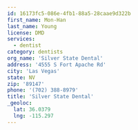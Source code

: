 ```yaml
---
id: 16173fc5-086e-4fb1-88a5-28caae9d322b
first_name: Mon-Han
last_name: Young
license: DMD
services:
  - dentist
category: dentists
org_name: 'Silver State Dental'
address: '4555 S Fort Apache Rd'
city: 'Las Vegas'
state: NV
zip: '89147'
phone: '(702) 388-8979'
title: 'Silver State Dental'
_geoloc:
  lat: 36.0379
  lng: -115.297
---
```

